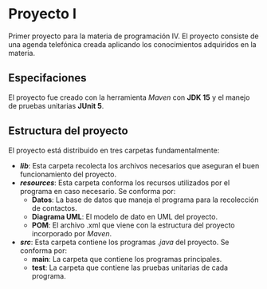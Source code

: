 # Proyecto I
Primer proyecto para la materia de programación IV. El proyecto consiste de una agenda telefónica creada aplicando los conocimientos adquiridos en la materia.

## Especifaciones
El proyecto fue creado con la herramienta _Maven_ con __JDK 15__ y el manejo de pruebas unitarias __JUnit 5__.

## Estructura del proyecto
El proyecto está distribuido en tres carpetas fundamentalmente:
* ___lib___:
    Esta carpeta recolecta los archivos necesarios que aseguran el buen funcionamiento del proyecto.
* ___resources___:
    Esta carpeta conforma los recursos utilizados por el programa en caso necesario. Se conforma por:
    * __Datos__:
        La base de datos que maneja el programa para la recolección de contactos.
    * __Diagrama UML__: El modelo de dato en UML del proyecto.
    * __POM__: 
        El archivo .xml que viene con la estructura del proyecto incorporado por _Maven_.
* ___src___:
    Esta carpeta contiene los programas _.java_ del proyecto. Se conforma por:
    * __main__:
        La carpeta que contiene los programas principales.
    * __test__: La carpeta que contiene las pruebas unitarias de cada programa.